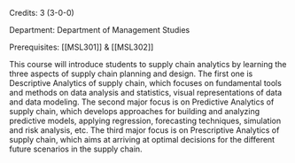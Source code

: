 Credits: 3 (3-0-0)

Department: Department of Management Studies

Prerequisites: [[MSL301]] & [[MSL302]]

This course will introduce students to supply chain analytics by learning the three aspects of supply chain planning and design. The first one is Descriptive Analytics of supply chain, which focuses on fundamental tools and methods on data analysis and statistics, visual representations of data and data modeling. The second major focus is on Predictive Analytics of supply chain, which develops approaches for building and analyzing predictive models, applying regression, forecasting techniques, simulation and risk analysis, etc. The third major focus is on Prescriptive Analytics of supply chain, which aims at arriving at optimal decisions for the different future scenarios in the supply chain.